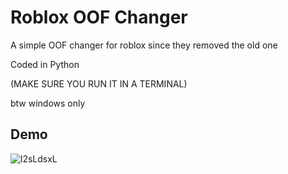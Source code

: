
# Roblox OOF Changer

A simple OOF changer for roblox since they removed the old one

Coded in Python

(MAKE SURE YOU RUN IT IN A TERMINAL)

btw windows only
## Demo

![l2sLdsxL](https://user-images.githubusercontent.com/104398685/181996533-0c1c20ce-7487-4707-9984-4c4d0012a7eb.gif)
